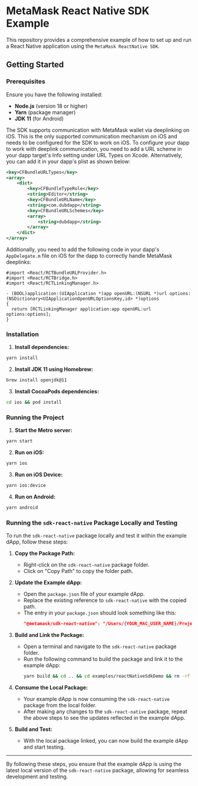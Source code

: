 # MetaMask React Native SDK Example

This repository provides a comprehensive example of how to set up and run a React Native application using the `MetaMask ReactNative SDK`.

## Getting Started

### Prerequisites

Ensure you have the following installed:

- **Node.js** (version 18 or higher)
- **Yarn** (package manager)
- **JDK 11** (for Android)

The SDK supports communication with MetaMask wallet via deeplinking on iOS. This is the only supported communication mechanism on iOS and needs to be configured for the SDK to work on iOS. To configure your dapp to work with deeplink communication, you need to add a URL scheme in your dapp target's Info setting under URL Types on Xcode. Alternatively, you can add it in your dapp's plist as shown below:

```xml
<key>CFBundleURLTypes</key>
<array>
    <dict>
        <key>CFBundleTypeRole</key>
        <string>Editor</string>
        <key>CFBundleURLName</key>
        <string>com.dubdapp</string>
        <key>CFBundleURLSchemes</key>
        <array>
            <string>dubdapp</string>
        </array>
    </dict>
</array>
```

Additionally, you need to add the following code in your dapp's `AppDelegate.m` file on iOS for the dapp to correctly handle MetaMask deeplinks:

```objc
#import <React/RCTBundleURLProvider.h>
#import <React/RCTBridge.h>
#import <React/RCTLinkingManager.h>

- (BOOL)application:(UIApplication *)app openURL:(NSURL *)url options:(NSDictionary<UIApplicationOpenURLOptionsKey,id> *)options
{
  return [RCTLinkingManager application:app openURL:url options:options];
}
```

### Installation

1. **Install dependencies:**

```sh
yarn install
```

2. **Install JDK 11 using Homebrew:**

```sh
brew install openjdk@11
```

3. **Install CocoaPods dependencies:**

```sh
cd ios && pod install
```

### Running the Project

1. **Start the Metro server:**

```sh
yarn start
```

2. **Run on iOS:**

```sh
yarn ios
```

3. **Run on iOS Device:**

```sh
yarn ios:device
```

4. **Run on Android:**

```sh
yarn android
```


### Running the `sdk-react-native` Package Locally and Testing

To run the `sdk-react-native` package locally and test it within the example dApp, follow these steps:

1. **Copy the Package Path:**
   - Right-click on the `sdk-react-native` package folder.
   - Click on "Copy Path" to copy the folder path.

2. **Update the Example dApp:**
   - Open the `package.json` file of your example dApp.
   - Replace the existing reference to `sdk-react-native` with the copied path.
   - The entry in your `package.json` should look something like this:
     ```json
     "@metamask/sdk-react-native": "/Users/{YOUR_MAC_USER_NAME}/Projects/metamask-sdk/packages/sdk-react-native"
     ```

3. **Build and Link the Package:**
   - Open a terminal and navigate to the `sdk-react-native` package folder.
   - Run the following command to build the package and link it to the example dApp:
     ```bash
     yarn build && cd .. && cd examples/reactNativeSdkDemo && rm -rf .yarn && rm -rf node_modules && yarn && cd ios && pod install && cd ..
     ```

4. **Consume the Local Package:**
   - Your example dApp is now consuming the `sdk-react-native` package from the local folder.
   - After making any changes to the `sdk-react-native` package, repeat the above steps to see the updates reflected in the example dApp.

5. **Build and Test:**
   - With the local package linked, you can now build the example dApp and start testing.

---
By following these steps, you ensure that the example dApp is using the latest local version of the `sdk-react-native` package, allowing for seamless development and testing.
